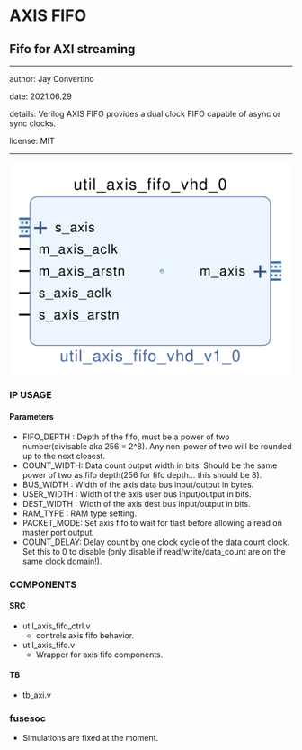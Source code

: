 # AXIS FIFO
## Fifo for AXI streaming
---

   author: Jay Convertino  
   
   date: 2021.06.29  
   
   details: Verilog AXIS FIFO provides a dual clock FIFO capable of async or sync clocks.  
   
   license: MIT   
   
---

![rtl image](./rtl.png)

### IP USAGE
#### Parameters

* FIFO_DEPTH : Depth of the fifo, must be a power of two number(divisable aka 256 = 2^8). Any non-power of two will be rounded up to the next closest.
* COUNT_WIDTH: Data count output width in bits. Should be the same power of two as fifo depth(256 for fifo depth... this should be 8).
* BUS_WIDTH  : Width of the axis data bus input/output in bytes.
* USER_WIDTH : Width of the axis user bus input/output in bits.
* DEST_WIDTH : Width of the axis dest bus input/output in bits.
* RAM_TYPE   : RAM type setting.
* PACKET_MODE: Set axis fifo to wait for tlast before allowing a read on master port output.
* COUNT_DELAY: Delay count by one clock cycle of the data count clock. Set this to 0 to disable (only disable if read/write/data_count are on the same clock domain!). 

### COMPONENTS
#### SRC

* util_axis_fifo_ctrl.v
  * controls axis fifo behavior.
* util_axis_fifo.v
  * Wrapper for axis fifo components.
  
#### TB

* tb_axi.v

  
### fusesoc

* Simulations are fixed at the moment.

